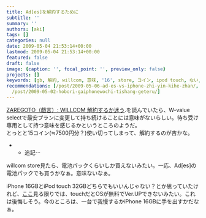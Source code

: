 ```yaml
---
title: Ad[es]を解約するために
subtitle: ''
summary: ''
authors: [aki]
tags: []
categories: null
date: 2009-05-04 21:53:14+00:00
lastmod: 2009-05-04 21:53:14+00:00
featured: false
draft: false
image: {caption: '', focal_point: '', preview_only: false}
projects: []
keywords: [gb, 解約, willcom, 意味, '16', store, コイン, ipod touch, ない, 専用]
recommendations: [/post/2009-05-06-ad-es-vs-iphone-zhi-yin-kihe-zhan/, /post/2009-06-09-xin-xing-iphone-3g-snojia-ge-nituite/,
  /post/2009-05-02-hobori-gaiphonewochi-tishang-geteru/]
---
```

[ZAREGOTO（戯言）: WILLCOM 解約するか迷う](http://fad07.seesaa.net/article/82924642.html).を読んでいたら、W-value selectで最安プランに変更して持ち続けることには意味がないらしい。待ち受け専用として持つ意味を感じるかというところのようだ。  
とっとと15コイン(≒7500円分？)使い切ってしまって、解約するのが吉かな。

- 
  - 追記--

willcom store見たら、電池パックくらいしか買えないみたい。一応、Ad[es]の電池パックでも買うかなぁ。意味ないなぁ。

iPhone 16GBとiPod touch 32GBどちらでもいいんじゃない？とか思っていたけれど、[ここ](http://plusd.itmedia.co.jp/mobile/articles/0903/18/news032.html)見る限りでは、touchだとOSが無料でVer.UPできないみたい。これは後悔しそう。今のところは、一台で我慢するかiPhone 16GBに手を出すかだなぁ。


